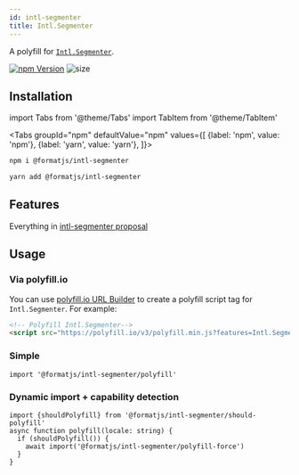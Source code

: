 ```yaml
---
id: intl-segmenter
title: Intl.Segmenter
---
```


A polyfill for [`Intl.Segmenter`](https://tc39.es/proposal-intl-segmenter).

[![npm Version](https://img.shields.io/npm/v/@formatjs/intl-segmenter.svg?style=flat-square)](https://www.npmjs.org/package/@formatjs/intl-segmenter)
![size](https://badgen.net/bundlephobia/minzip/@formatjs/intl-segmenter)

## Installation

import Tabs from '@theme/Tabs'
import TabItem from '@theme/TabItem'

<Tabs
groupId="npm"
defaultValue="npm"
values={[
{label: 'npm', value: 'npm'},
{label: 'yarn', value: 'yarn'},
]}>
<TabItem value="npm">

```sh
npm i @formatjs/intl-segmenter
```

</TabItem>
<TabItem value="yarn">

```sh
yarn add @formatjs/intl-segmenter
```

</TabItem>
</Tabs>

## Features

Everything in [intl-segmenter proposal](https://tc39.es/proposal-intl-segmenter)

## Usage

### Via polyfill.io

You can use [polyfill.io URL Builder](https://polyfill.io/) to create a polyfill script tag for `Intl.Segmenter`.
For example:

```html
<!-- Polyfill Intl.Segmenter-->
<script src="https://polyfill.io/v3/polyfill.min.js?features=Intl.Segmenter"></script>
```

### Simple

```tsx
import '@formatjs/intl-segmenter/polyfill'
```

### Dynamic import + capability detection

```tsx
import {shouldPolyfill} from '@formatjs/intl-segmenter/should-polyfill'
async function polyfill(locale: string) {
  if (shouldPolyfill()) {
    await import('@formatjs/intl-segmenter/polyfill-force')
  }
}
```
